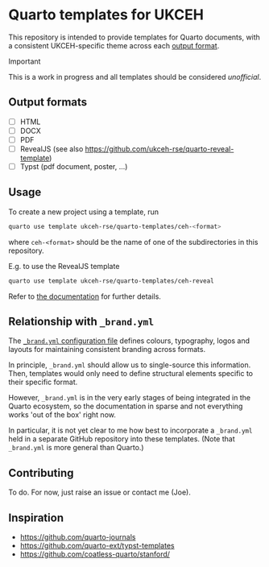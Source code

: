 # Quarto templates for UKCEH

This repository is intended to provide templates for Quarto documents, with a consistent UKCEH-specific theme across each [output format](#output-formats).

> [!IMPORTANT]
> This is a work in progress and all templates should be considered _unofficial_.


## Output formats

- [ ] HTML
- [ ] DOCX
- [ ] PDF
- [ ] RevealJS (see also https://github.com/ukceh-rse/quarto-reveal-template)
- [ ] Typst (pdf document, poster, ...)

## Usage

To create a new project using a template, run

```sh
quarto use template ukceh-rse/quarto-templates/ceh-<format>
```

where `ceh-<format>` should be the name of one of the subdirectories in this repository.

E.g. to use the RevealJS template

```sh
quarto use template ukceh-rse/quarto-templates/ceh-reveal
```

Refer to [the documentation](https://quarto.org/docs/extensions/formats.html#distributing-formats) for further details.


## Relationship with `_brand.yml`

The [`_brand.yml` configuration file](https://github.com/ukceh-rse/brand-yml) defines colours, typography, logos and layouts for maintaining consistent branding across formats.

In principle, `_brand.yml` should allow us to single-source this information.
Then, templates would only need to define structural elements specific to their specific format.

However, `_brand.yml` is in the very early stages of being integrated in the Quarto ecosystem, so the documentation in sparse and not everything works 'out of the box' right now.

In particular, it is not yet clear to me how best to incorporate a `_brand.yml` held in a separate GitHub repository into these templates.
(Note that `_brand.yml` is more general than Quarto.)

## Contributing

To do. For now, just raise an issue or contact me (Joe).

## Inspiration

- https://github.com/quarto-journals
- https://github.com/quarto-ext/typst-templates
- https://github.com/coatless-quarto/stanford/

